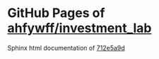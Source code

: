 GitHub Pages of [ahfywff/investment_lab](https://github.com/ahfywff/investment_lab.git)
===
Sphinx html documentation of [712e5a9d](https://github.com/ahfywff/investment_lab/tree/712e5a9d3a03feae940896cc668ff16a92ba5a7b)
